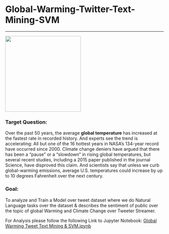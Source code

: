 # Global-Warming-Twitter-Text-Mining-SVM

---
<img src ="https://jrogel.com/wp-content/uploads/2015/08/Jupyter.jpg" height =240>

### Target Question: 
Over the past 50 years, the average <b>global temperature</b> has increased at the fastest rate in recorded history. And experts see the trend is accelerating: All but one of the 16 hottest years in NASA’s 134-year record have occurred since 2000. 
Climate change deniers have argued that there has been a “pause” or a “slowdown” in rising global temperatures, but several recent studies, including a 2015 paper published in the journal Science, have disproved this claim. And scientists say that unless we curb global-warming emissions, average U.S. temperatures could increase by up to 10 degrees Fahrenheit over the next century. 

### Goal:

To analyze and Train a Model over tweet dataset where we do Natural Language tasks over the dataset & describes the sentiment of public over the topic of global Warming and Climate Change over Tweeter Streamer.

For Analysis please follow the following Link to Jupyter Notebook: 
<a href="Global Warming Tweet Text Mining & SVM.ipynb">Global Warming Tweet Text Mining & SVM.ipynb</a>

